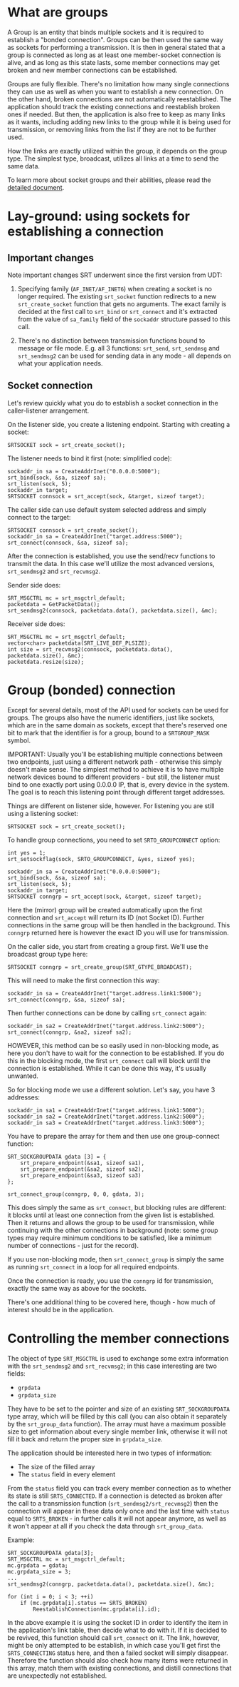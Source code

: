# What are groups

A Group is an entity that binds multiple sockets and it is required to
establish a "bonded connection". Groups can be then used the same way as
sockets for performing a transmission. It is then in general stated that a
group is connected as long as at least one member-socket connection is alive,
and as long as this state lasts, some member connections may get broken and
new member connections can be established.

Groups are fully flexible. There's no limitation how many single connections
they can use as well as when you want to establish a new connection. On the
other hand, broken connections are not automatically reestablished. The
application should track the existing connections and reestablish broken ones
if needed. But then, the application is also free to keep as many links as it
wants, including adding new links to the group while it is being used for
transmission, or removing links from the list if they are not to be further
used.

How the links are exactly utilized within the group, it depends on the group
type. The simplest type, broadcast, utilizes all links at a time to send the
same data.

To learn more about socket groups and their abilities, please read the
[detailed document](socket-groups.md).


# Lay-ground: using sockets for establishing a connection

## Important changes

Note important changes SRT underwent since the first version from UDT:

1. Specifying family (`AF_INET/AF_INET6`) when creating a socket is no longer
required. The existing `srt_socket` function redirects to a new
`srt_create_socket` function that gets no arguments. The exact family is
decided at the first call to `srt_bind` or `srt_connect` and it's extracted
from the value of `sa_family` field of the `sockaddr` structure passed to
this call.

2. There's no distinction between transmission functions bound to message
or file mode. E.g. all 3 functions: `srt_send`, `srt_sendmsg` and
`srt_sendmsg2` can be used for sending data in any mode - all depends on what
your application needs.


## Socket connection

Let's review quickly what you do to establish a socket connection in the
caller-listener arrangement.

On the listener side, you create a listening endpoint. Starting with creating
a socket:

```
SRTSOCKET sock = srt_create_socket();
```

The listener needs to bind it first (note: simplified code):

```
sockaddr_in sa = CreateAddrInet("0.0.0.0:5000");
srt_bind(sock, &sa, sizeof sa);
srt_listen(sock, 5);
sockaddr_in target;
SRTSOCKET connsock = srt_accept(sock, &target, sizeof target);
```

The caller side can use default system selected address and simply connect to
the target:

```
SRTSOCKET connsock = srt_create_socket();
sockaddr_in sa = CreateAddrInet("target.address:5000");
srt_connect(connsock, &sa, sizeof sa);
```

After the connection is established, you use the send/recv functions to
transmit the data. In this case we'll utilize the most advanced versions,
`srt_sendmsg2` and `srt_recvmsg2`.

Sender side does:

```
SRT_MSGCTRL mc = srt_msgctrl_default;
packetdata = GetPacketData();
srt_sendmsg2(connsock, packetdata.data(), packetdata.size(), &mc);
```

Receiver side does:

```
SRT_MSGCTRL mc = srt_msgctrl_default;
vector<char> packetdata(SRT_LIVE_DEF_PLSIZE);
int size = srt_recvmsg2(connsock, packetdata.data(), packetdata.size(), &mc);
packetdata.resize(size);
```


# Group (bonded) connection

Except for several details, most of the API used for sockets can be used for
groups. The groups also have the numeric identifiers, just like sockets, which
are in the same domain as sockets, except that there's reserved one bit to
mark that the identifier is for a group, bound to a `SRTGROUP_MASK` symbol.

IMPORTANT: Usually you'll be establishing multiple connections between two
endpoints, just using a different network path - otherwise this simply doesn't
make sense. The simplest method to achieve it is to have multiple network
devices bound to different providers - but still, the listener must bind to
one exactly port using 0.0.0.0 IP, that is, every device in the system. The
goal is to reach this listening point through different target addresses.

Things are different on listener side, however. For listening you are still
using a listening socket:

```
SRTSOCKET sock = srt_create_socket();
```

To handle group connections, you need to set `SRTO_GROUPCONNECT` option:

```
int yes = 1;
srt_setsockflag(sock, SRTO_GROUPCONNECT, &yes, sizeof yes);

sockaddr_in sa = CreateAddrInet("0.0.0.0:5000");
srt_bind(sock, &sa, sizeof sa);
srt_listen(sock, 5);
sockaddr_in target;
SRTSOCKET conngrp = srt_accept(sock, &target, sizeof target);
```

Here the (mirror) group will be created automatically upon the first connection
and `srt_accept` will return its ID (not Socket ID). Further connections in the
same group will be then handled in the background. This `conngrp` returned
here is however the exact ID you will use for transmission.

On the caller side, you start from creating a group first. We'll use the
broadcast group type here:

```
SRTSOCKET conngrp = srt_create_group(SRT_GTYPE_BROADCAST);
```

This will need to make the first connection this way:

```
sockaddr_in sa = CreateAddrInet("target.address.link1:5000");
srt_connect(conngrp, &sa, sizeof sa);
```

Then further connections can be done by calling `srt_connect` again:

```
sockaddr_in sa2 = CreateAddrInet("target.address.link2:5000");
srt_connect(conngrp, &sa2, sizeof sa2);
```

HOWEVER, this method can be so easily used in non-blocking mode, as here
you don't have to wait for the connection to be established. If you do
this in the blocking mode, the first `srt_connect` call will block
until the connection is established. While it can be done this way,
it's usually unwanted.

So for blocking mode we use a different solution. Let's say, you have
3 addresses:

```
sockaddr_in sa1 = CreateAddrInet("target.address.link1:5000");
sockaddr_in sa2 = CreateAddrInet("target.address.link2:5000");
sockaddr_in sa3 = CreateAddrInet("target.address.link3:5000");
```

You have to prepare the array for them and then use one group-connect function:

```
SRT_SOCKGROUPDATA gdata [3] = {
	srt_prepare_endpoint(&sa1, sizeof sa1),
	srt_prepare_endpoint(&sa2, sizeof sa2),
	srt_prepare_endpoint(&sa3, sizeof sa3)
};

srt_connect_group(conngrp, 0, 0, gdata, 3);
```

This does simply the same as `srt_connect`, but blocking rules are different:
it blocks until at least one connection from the given list is established.
Then it returns and allows the group to be used for transmission, while
continuing with the other connections in background (note: some group types may
require minimum conditions to be satisfied, like a minimum number of
connections - just for the record).

If you use non-blocking mode, then `srt_connect_group` is simply the same as
running `srt_connect` in a loop for all required endpoints.

Once the connection is ready, you use the `conngrp` id for transmission, exactly
the same way as above for the sockets.

There's one additional thing to be covered here, though - how much of interest
should be in the application.


# Controlling the member connections

The object of type `SRT_MSGCTRL` is used to exchange some extra information
with the `srt_sendmsg2` and `srt_recvmsg2`; in this case interesting are two
fields:

* `grpdata`
* `grpdata_size`

They have to be set to the pointer and size of an existing `SRT_SOCKGROUPDATA`
type array, which will be filled by this call (you can also obtain it separately
by the `srt_group_data` function). The array must have a maximum possible size
to get information about every single member link, otherwise it will not fill
it back and return the proper size in `grpdata_size`.

The application should be interested here in two types of information:

* The size of the filled array
* The `status` field in every element

From the `status` field you can track every member connection as to whether its
state is still `SRTS_CONNECTED`. If a connection is detected as broken after
the call to a transmission function (`srt_sendmsg2/srt_recvmsg2`) then the
connection will appear in these data only once and the last time with `status`
equal to `SRTS_BROKEN` - in further calls it will not appear anymore, as well
as it won't appear at all if you check the data through `srt_group_data`.

Example:

```
SRT_SOCKGROUPDATA gdata[3];
SRT_MSGCTRL mc = srt_msgctrl_default;
mc.grpdata = gdata;
mc.grpdata_size = 3;
...
srt_sendmsg2(conngrp, packetdata.data(), packetdata.size(), &mc);

for (int i = 0; i < 3; ++i)
    if (mc.grpdata[i].status == SRTS_BROKEN)
        ReestablishConnection(mc.grpdata[i].id);
```

In the above example it is using the socket ID in order to identify the
item in the application's link table, then decide what to do with it. If
it is decided to be revived, this function should call `srt_connect` on it.
The link, however, might be only attempted to be establish, in which case
you'll get first the `SRTS_CONNECTING` status here, and then a failed socket
will simply disappear. Therefore the function should also check how many
items were returned in this array, match them with existing connections,
and distill connections that are unexpectedly not established.
